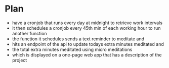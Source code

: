 # Plan
- have a cronjob that runs every day at midnight to retrieve work intervals
- it then schedules a cronjob every 45th min of each working hour to run another function
- the function it schedules sends a text reminder to meditate and
- hits an endpoint of the api to update todays extra minutes meditated and
- the total extra minutes meditated using micro meditations
- which is displayed on a one-page web app that has a description of the project